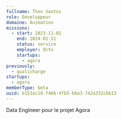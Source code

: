 ```yaml
---
fullname: Theo Santos
role: Développeur
domaine: Animation
missions:
  - start: 2023-11-02
    end: 2024-01-31
    status: service
    employer: Octo
    startups:
      - agora
previously:
  - qualicharge
startups:
  - agora
memberType: beta
uuid: b153ac1d-f46b-4fb5-b6a3-742a332cbb13
---
```

Data Engineer pour le projet Agora